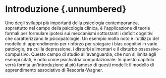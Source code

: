 # Introduzione {.unnumbered}

Uno degli sviluppi più importanti della psicologia contemporanea, soprattutto nel campo della psicologia clinica, è l'applicazione di teorie formali per formulare ipotesi sui meccanismi sottostanti i deficit cognitivi che caratterizzano le psicopatologie. Un esempio molto noto è l'utilizzo del modello di apprendimento per rinforzo per spiegare i bias cognitivi in varie patologie, tra cui la depressione, i disturbi alimentari e il disturbo ossessivo-compulsivo. Questo campo di studio all'avanguardia, che non si limita agli esempi citati, è noto come psichiatria computazionale. In questo capitolo verrà fornita un'introduzione al più famoso di questi modelli: il modello di apprendimento associativo di Rescorla-Wagner.

